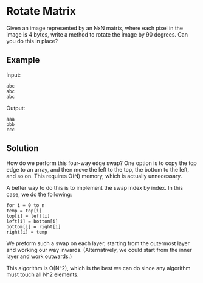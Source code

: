 # Rotate Matrix
Given an image represented by an NxN matrix, where each pixel in the image is 4 bytes, write a method to rotate the 
image by 90 degrees. Can you do this in place?

## Example
Input:      

```
abc
abc
abc
```

Output:     

```
aaa
bbb
ccc
```
            

## Solution
How do we perform this four-way edge swap? One option is to copy the top edge to an array, and then move the left to 
the top, the bottom to the left, and so on. This requires O(N) memory, which is actually unnecessary.

A better way to do this is to implement the swap index by index. In this case, we do the following:

```
for i = 0 to n
temp = top[i]
top[i] = left[i]
left[i] = bottom[i]
bottom[i] = right[i]
right[i] = temp
```

We preform such a swap on each layer, starting from the outermost layer and working our way inwards. (Alternatively, 
we could start from the inner layer and work outwards.)

This algorithm is O(N^2), which is the best we can do since any algorithm must touch all N^2 elements.